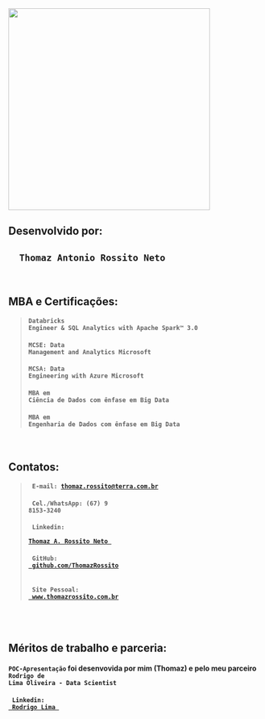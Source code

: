 <img width = "400px" src = "https://databricks.com/wp-content/uploads/2019/09/og-databricks.png">

<br>

## Desenvolvido por:

<h2> <code> <b> Thomaz Antonio Rossito Neto </b> </code> </h2>

<br>

## MBA e Certificações:

> #### <code>Databricks Engineer & SQL Analytics with Apache Spark™ 3.0</code>
> #### <code>MCSE: Data Management and Analytics Microsoft</code>
> #### <code>MCSA: Data Engineering with Azure Microsoft</code>
> #### <code>MBA em Ciência de Dados com ênfase em Big Data</code>
> #### <code>MBA em Engenharia de Dados com ênfase em Big Data</code>

<br>

## Contatos: 

> #### <code> E-mail: thomaz.rossito@terra.com.br </code> 
> #### <code> Cel./WhatsApp: (67) 9 8153-3240 </code> 
> #### <code> Linkedin: <a href="https://www.linkedin.com/in/thomaz-antonio-rossito-neto/"> Thomaz A. Rossito Neto </a> </code>
> #### <code> GitHub: <a href="https://github.com/ThomazRossito"> github.com/ThomazRossito </a> </code>
> #### <code> Site Pessoal: <a href="www.thomazrossito.com.br"> www.thomazrossito.com.br </a> </code>


<br>
<br>

## Méritos de trabalho e parceria: 
 
#### `POC-Apresentação` foi desenvovida por mim (Thomaz) e pelo meu parceiro <code> Rodrigo de Lima Oliveira - Data Scientist </code> <br>
#### <code> Linkedin: <a href="https://www.linkedin.com/in/rodrigolima82/"> Rodrigo Lima </a> </code>
